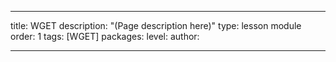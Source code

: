 ---

title: WGET
description: "(Page description here)"
type: lesson module
order: 1
tags: [WGET]
packages: 
level: 
author: 

---